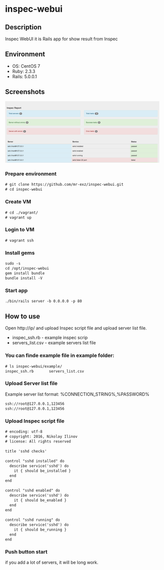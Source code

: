 # inspec-webui

## Description

Inspec WebUI it is Rails app for show result from Inspec

## Environment

* OS: CentOS 7
* Ruby: 2.3.3
* Rails: 5.0.0.1

## Screenshots

![image](screenshots/main.png)

### Prepare environment

```
# git clone https://github.com/mr-exz/inspec-webui.git
# cd inspec-webui
```

### Create VM

```
# cd ./vagrant/
# vagrant up
```

### Login to VM

```
# vagrant ssh
```

### Install gems

```
sudo -s
cd /opt/inspec-webui
gem install bundle
bundle install -V

```

### Start app

```
./bin/rails server -b 0.0.0.0 -p 80
```

## How to use

Open http://ip/ and upload Inspec script file and upload server list file.

* inspec_ssh.rb - example inspec scrip
* servers_list.csv - example servers list file

### You can finde example file in example folder:

```
# ls inspec-webui/example/
inspec_ssh.rb		servers_list.csv
```

### Upload Server list file

Example server list format: %CONNECTION_STRING%,%PASSWORD%

```
ssh://root@127.0.0.1,123456
ssh://root@127.0.0.1,123456
```

### Upload Inspec script file 

```
# encoding: utf-8
# copyright: 2016, Nikolay Ilinov
# license: All rights reserved

title 'sshd checks'

control "sshd installed" do
  describe service('sshd') do
    it { should be_installed }
  end
end

control "sshd enabled" do
  describe service('sshd') do
    it { should be_enabled }
  end
end

control "sshd running" do
  describe service('sshd') do
    it { should be_running }
  end
end
```

### Push button start

if you add a lot of servers, it will be long work.

